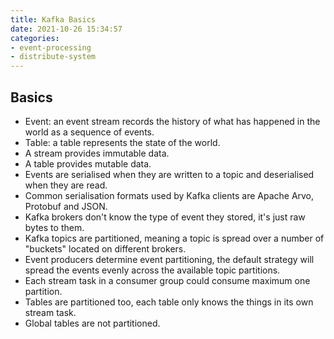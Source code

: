 ```yaml
---
title: Kafka Basics
date: 2021-10-26 15:34:57
categories:
- event-processing
- distribute-system
---
```

## Basics

- Event: an event stream records the history of what has happened in the world as a sequence of events.
- Table: a table represents the state of the world.
- A stream provides immutable data.
- A table provides mutable data.
- Events are serialised when they are written to a topic and deserialised when they are read.
- Common serialisation formats used by Kafka clients are Apache Arvo, Protobuf and JSON.
- Kafka brokers don't know the type of event they stored, it's just raw bytes to them.
- Kafka topics are partitioned, meaning a topic is spread over a number of "buckets" located on different brokers.
- Event producers determine event partitioning, the default strategy will spread the events evenly across the available topic partitions.
- Each stream task in a consumer group could consume maximum one partition.
- Tables are partitioned too, each table only knows the things in its own stream task.
- Global tables are not partitioned. 
